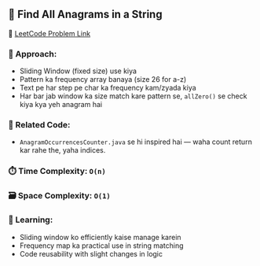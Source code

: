 ## 🧩 Find All Anagrams in a String

🔗 [LeetCode Problem Link](https://leetcode.com/problems/find-all-anagrams-in-a-string/)

### 🧠 Approach:
- Sliding Window (fixed size) use kiya
- Pattern ka frequency array banaya (size 26 for a-z)
- Text pe har step pe char ka frequency kam/zyada kiya
- Har bar jab window ka size match kare pattern se, `allZero()` se check kiya kya yeh anagram hai

### 🔁 Related Code:
- `AnagramOccurrencesCounter.java` se hi inspired hai — waha count return kar rahe the, yaha indices.

### ⏱️ Time Complexity: `O(n)`
### 🗃️ Space Complexity: `O(1)`

### 📌 Learning:
- Sliding window ko efficiently kaise manage karein
- Frequency map ka practical use in string matching
- Code reusability with slight changes in logic

